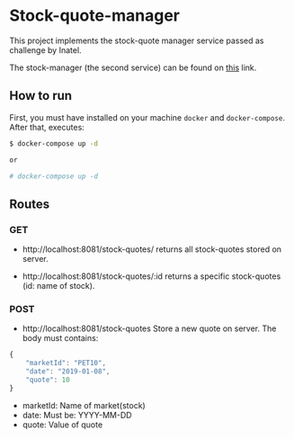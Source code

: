 # Stock-quote-manager

This project implements the stock-quote manager service passed as challenge by Inatel.

The stock-manager (the second service) can be found on [this](https://github.com/lets00/stock-manager) link.

## How to run

First, you must have installed on your machine `docker` and `docker-compose`.
After that, executes:

```sh
$ docker-compose up -d

or

# docker-compose up -d
```

## Routes

### GET

* http://localhost:8081/stock-quotes/
returns all stock-quotes stored on server.

* http://localhost:8081/stock-quotes/:id
returns a specific stock-quotes (id: name of stock).

### POST 
* http://localhost:8081/stock-quotes
Store a new quote on server. The body must contains:
```js
{
	"marketId": "PET10",
	"date": "2019-01-08",
	"quote": 10
}
```
* marketId: Name of market(stock)
* date: Must be: YYYY-MM-DD
* quote: Value of quote

